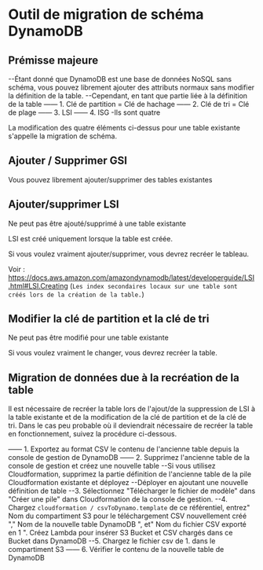 # Outil de migration de schéma DynamoDB

## Prémisse majeure
--Étant donné que DynamoDB est une base de données NoSQL sans schéma, vous pouvez librement ajouter des attributs normaux sans modifier la définition de la table.
--Cependant, en tant que partie liée à la définition de la table
   ―― 1. Clé de partition = Clé de hachage
   ―― 2. Clé de tri = Clé de plage
   ―― 3. LSI
   ―― 4. ISG
-Ils sont quatre

La modification des quatre éléments ci-dessus pour une table existante s'appelle la migration de schéma.

## Ajouter / Supprimer GSI
Vous pouvez librement ajouter/supprimer des tables existantes

## Ajouter/supprimer LSI
Ne peut pas être ajouté/supprimé à une table existante

LSI est créé uniquement lorsque la table est créée.

Si vous voulez vraiment ajouter/supprimer, vous devrez recréer le tableau.

Voir : https://docs.aws.amazon.com/amazondynamodb/latest/developerguide/LSI.html#LSI.Creating (`Les index secondaires locaux sur une table sont créés lors de la création de la table.`)

## Modifier la clé de partition et la clé de tri
Ne peut pas être modifié pour une table existante

Si vous voulez vraiment le changer, vous devrez recréer la table.

## Migration de données due à la recréation de la table
Il est nécessaire de recréer la table lors de l'ajout/de la suppression de LSI à la table existante et de la modification de la clé de partition et de la clé de tri.
Dans le cas peu probable où il deviendrait nécessaire de recréer la table en fonctionnement, suivez la procédure ci-dessous.

―― 1. Exportez au format CSV le contenu de l'ancienne table depuis la console de gestion de DynamoDB
―― 2. Supprimez l'ancienne table de la console de gestion et créez une nouvelle table
    --Si vous utilisez Cloudformation, supprimez la partie définition de l'ancienne table de la pile Cloudformation existante et déployez
    --Déployer en ajoutant une nouvelle définition de table
--3. Sélectionnez "Télécharger le fichier de modèle" dans "Créer une pile" dans Cloudformation de la console de gestion.
--4. Chargez `cloudformation / csvToDynamo.template` de ce référentiel, entrez" Nom du compartiment S3 pour le téléchargement CSV nouvellement créé "," Nom de la nouvelle table DynamoDB ", et" Nom du fichier CSV exporté en 1 ". Créez Lambda pour insérer S3 Bucket et CSV chargés dans ce Bucket dans DynamoDB
--5. Chargez le fichier csv de 1. dans le compartiment S3
―― 6. Vérifier le contenu de la nouvelle table de DynamoDB
